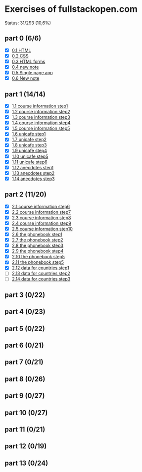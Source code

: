 # Exercises of fullstackopen.com

Status: 31/293 (10,6%)

## part 0 (6/6)

- [x] [0.1 HTML](./part0/0.1.md)
- [x] [0.2 CSS](./part0/0.2.md)
- [x] [0.3 HTML forms](./part0/0.3.md)
- [x] [0.4 new note](./part0/0.4.md)
- [x] [0.5 Single page app](./part0/0.5.md)
- [x] [0.6 New note](./part0/0.6.md)

## part 1 (14/14)

- [x] [1.1 course information step1](./part1/1.1.md)
- [x] [1.2 course information step2](./part1/1.2.md)
- [x] [1.3 course information step3](./part1/1.3.md)
- [x] [1.4 course information step4](./part1/1.4.md)
- [x] [1.5 course information step5](./part1/1.5.md)
- [x] [1.6 unicafe step1](./part1/1.6.md)
- [x] [1.7 unicafe step2](./part1/1.7.md)
- [x] [1.8 unicafe step3](./part1/1.8.md)
- [x] [1.9 unicafe step4](./part1/1.9.md)
- [x] [1.10 unicafe step5](./part1/1.10.md)
- [x] [1.11 unicafe step6](./part1/1.11.md)
- [x] [1.12 anecdotes step1](./part1/1.12.md)
- [x] [1.13 anecdotes step2](./part1/1.13.md)
- [x] [1.14 anecdotes step3](./part1/1.14.md)

## part 2 (11/20)

- [x] [2.1 course information step6](./part2/2.1.md)
- [x] [2.2 course information step7](./part2/2.2.md)
- [x] [2.3 course information step8](./part2/2.3.md)
- [x] [2.4 course information step9](./part2/2.4.md)
- [x] [2.5 course information step10](./part2/2.5.md)
- [x] [2.6 the phonebook step1](./part2/2.6.md)
- [x] [2.7 the phonebook step2](./part2/2.7.md)
- [x] [2.8 the phonebook step3](./part2/2.8.md)
- [x] [2.9 the phonebook step4](./part2/2.9.md)
- [x] [2.10 the phonebook step5](./part2/2.10.md)
- [x] [2.11 the phonebook step5](./part2/2.11.md)
- [x] [2.12 data for countries step1](./part2/2.12.md)
- [ ] [2.13 data for countries step2](./part2/2.13.md)
- [ ] [2.14 data for countries step3](./part2/2.14.md)

## part 3 (0/22)

## part 4 (0/23)

## part 5 (0/22)

## part 6 (0/21)

## part 7 (0/21)

## part 8 (0/26)

## part 9 (0/27)

## part 10 (0/27)

## part 11 (0/21)

## part 12 (0/19)

## part 13 (0/24)
